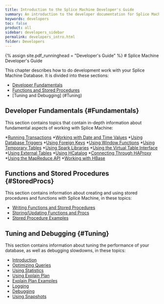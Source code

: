 ```yaml
---
title: Introduction to the Splice Machine Developer's Guide
summary: An introduction to the developer documentation for Splice Machine
keywords: developers
toc: false
product: all
sidebar: developers_sidebar
permalink: developers_intro.html
folder: Developers
---
```

<section>
<div class="TopicContent" data-swiftype-index="true" markdown="1">
{% assign site.pdf_runninghead = "Developer's Guide" %}
# Splice Machine Developer's Guide

This chapter describes how to do development work with your Splice
Machine Database. It is divided into these sections:

* [Developer Fundamentals](#Fundamentals)
* [Functions and Stored Procedures](#StoredProcs)
* [Tuning and Debugging] (#Tuning)

## Developer Fundamentals {#Fundamentals}
This section contains topics that contain in-depth information about fundamental aspects of working with Splice Machine:

*[Running Transactions](developers_fundamentals_transactions.html)
*[Working with Date and Time Values](developers_fundamentals_dates.html)
*[Using Database Triggers](developers_fundamentals_triggers.html)
*[Using Foreign Keys](developers_fundamentals_foreignkeys.html)
*[Using Window Functions](developers_fundamentals_windowfcns.html)
*[Using Temporary Tables](developers_fundamentals_temptables.html)
*[Using Spark Libraries](developers_fundamentals_sparklibs.html)
*[Using the Virtual Table Interface](developers_fundamentals_vti.html)
*[Using External Tables](developers_fundamentals_externaltables.html)
*[Using HCatalog](developers_fundamentals_hcatalog.html)
*[Connecting Through HAProxy](tutorials_connect_haproxy.html)
*[Using the MapReduce API](developers_fundamentals_mapreduce.html)
*[Working with HBase](developers_fundamentals_hbase.html)

## Functions and Stored Procedures {#StoredProcs}
This section contains information about creating and using stored procedures and functions with Splice Machine, in these topics:

* [Writing Functions and Stored Procedures](developers_fcnsandprocs_writing.html)
* [Storing/Updating Functions and Procs](developers_fcnsandprocs_storing.html)
* [Stored Procedure Examples](developers_fcnsandprocs_examples.html)


## Tuning and Debugging {#Tuning}
This section contains information about tuning the performance of your database, as well as debugging slowdowns, in these topics:

* [Introduction](developers_tuning_intro.html)
* [Optimizing Queries](developers_tuning_queryoptimization.html)
* [Using Statistics](developers_tuning_usingstats.html)
* [Using Explain Plan](developers_tuning_explainplan.html)
* [Explain Plan Examples](developers_tuning_explainplan_examples.html)
* [Logging](developers_tuning_logging.html)
* [Debugging](developers_tuning_debugging.html)
* [Using Snapshots](developers_tuning_snapshots.html)

</div>
</section>
